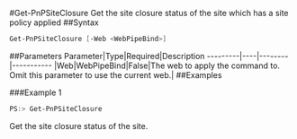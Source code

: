 #Get-PnPSiteClosure
Get the site closure status of the site which has a site policy applied
##Syntax
```powershell
Get-PnPSiteClosure [-Web <WebPipeBind>]
```


##Parameters
Parameter|Type|Required|Description
---------|----|--------|-----------
|Web|WebPipeBind|False|The web to apply the command to. Omit this parameter to use the current web.|
##Examples

###Example 1
```powershell
PS:> Get-PnPSiteClosure
```
Get the site closure status of the site.
